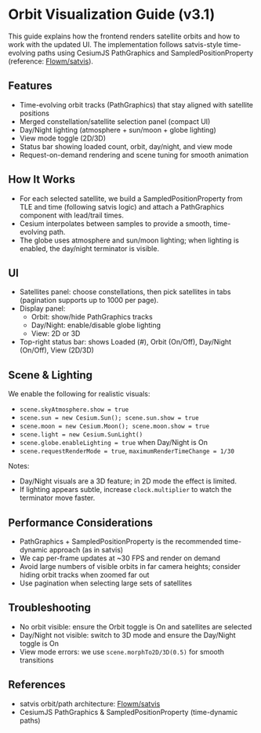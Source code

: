 # Orbit Visualization Guide (v3.1)

This guide explains how the frontend renders satellite orbits and how to work with the updated UI. The implementation follows satvis-style time-evolving paths using CesiumJS PathGraphics and SampledPositionProperty (reference: [Flowm/satvis](https://github.com/Flowm/satvis)).

## Features
- Time-evolving orbit tracks (PathGraphics) that stay aligned with satellite positions
- Merged constellation/satellite selection panel (compact UI)
- Day/Night lighting (atmosphere + sun/moon + globe lighting)
- View mode toggle (2D/3D)
- Status bar showing loaded count, orbit, day/night, and view mode
- Request-on-demand rendering and scene tuning for smooth animation

## How It Works
- For each selected satellite, we build a SampledPositionProperty from TLE and time (following satvis logic) and attach a PathGraphics component with lead/trail times.
- Cesium interpolates between samples to provide a smooth, time-evolving path.
- The globe uses atmosphere and sun/moon lighting; when lighting is enabled, the day/night terminator is visible.

## UI
- Satellites panel: choose constellations, then pick satellites in tabs (pagination supports up to 1000 per page).
- Display panel:
  - Orbit: show/hide PathGraphics tracks
  - Day/Night: enable/disable globe lighting
  - View: 2D or 3D
- Top-right status bar: shows Loaded (#), Orbit (On/Off), Day/Night (On/Off), View (2D/3D)

## Scene & Lighting
We enable the following for realistic visuals:
- `scene.skyAtmosphere.show = true`
- `scene.sun = new Cesium.Sun(); scene.sun.show = true`
- `scene.moon = new Cesium.Moon(); scene.moon.show = true`
- `scene.light = new Cesium.SunLight()`
- `scene.globe.enableLighting = true` when Day/Night is On
- `scene.requestRenderMode = true`, `maximumRenderTimeChange = 1/30`

Notes:
- Day/Night visuals are a 3D feature; in 2D mode the effect is limited.
- If lighting appears subtle, increase `clock.multiplier` to watch the terminator move faster.

## Performance Considerations
- PathGraphics + SampledPositionProperty is the recommended time-dynamic approach (as in satvis)
- We cap per-frame updates at ~30 FPS and render on demand
- Avoid large numbers of visible orbits in far camera heights; consider hiding orbit tracks when zoomed far out
- Use pagination when selecting large sets of satellites

## Troubleshooting
- No orbit visible: ensure the Orbit toggle is On and satellites are selected
- Day/Night not visible: switch to 3D mode and ensure the Day/Night toggle is On
- View mode errors: we use `scene.morphTo2D/3D(0.5)` for smooth transitions

## References
- satvis orbit/path architecture: [Flowm/satvis](https://github.com/Flowm/satvis)
- CesiumJS PathGraphics & SampledPositionProperty (time-dynamic paths)
